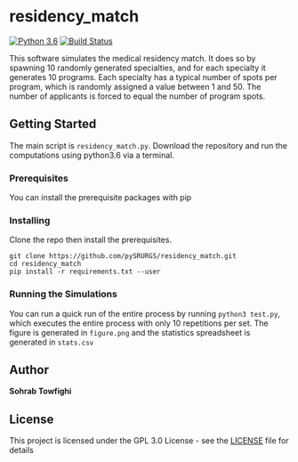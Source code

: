 # residency_match

[![Python 3.6](https://img.shields.io/badge/python-3.6-blue.svg)](https://www.python.org/downloads/release/python-360/)
[![Build Status](https://travis-ci.org/pySRURGS/residency_match.svg?branch=master)](https://travis-ci.org/pySRURGS/residency_match)

This software simulates the medical residency match. It does so by spawning 10 randomly generated specialties, and for each specialty it generates 10 programs. Each specialty has a typical number of spots per program, which is randomly assigned a value between 1 and 50. The number of applicants is forced to equal the number of program spots. 

## Getting Started

The main script is `residency_match.py`. Download the repository and run the computations using python3.6 via a terminal.

### Prerequisites

You can install the prerequisite packages with pip

### Installing

Clone the repo then install the prerequisites.

```
git clone https://github.com/pySRURGS/residency_match.git
cd residency_match
pip install -r requirements.txt --user
```

### Running the Simulations

You can run a quick run of the entire process by running `python3 test.py`, which executes the entire process with only 10 repetitions per set. The figure is generated in `figure.png` and the statistics spreadsheet is generated in `stats.csv`

## Author

**Sohrab Towfighi**

## License

This project is licensed under the GPL 3.0 License - see the [LICENSE](LICENSE) file for details

